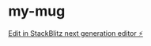 # my-mug

[Edit in StackBlitz next generation editor ⚡️](https://stackblitz.com/~/github.com/dmc535/my-mug)